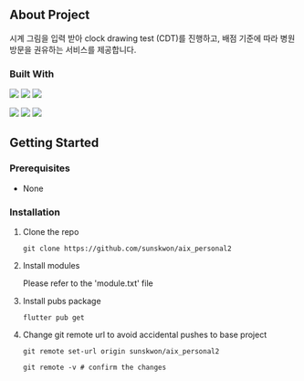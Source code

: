 ## About Project
시계 그림을 입력 받아 clock drawing test (CDT)를 진행하고, 배점 기준에 따라 병원 방문을 권유하는 서비스를 제공합니다.

### Built With
<img src="https://img.shields.io/badge/android%20studio-346ac1?style=for-the-badge&logo=android%20studio&logoColor=white"> <img src="https://img.shields.io/badge/Flutter-%2302569B.svg?style=for-the-badge&logo=Flutter&logoColor=white"> <img src="https://img.shields.io/badge/dart-%230175C2.svg?style=for-the-badge&logo=dart&logoColor=white">

<img src="https://img.shields.io/badge/Visual%20Studio%20Code-0078d7.svg?style=for-the-badge&logo=visual-studio-code&logoColor=white"> <img src="https://img.shields.io/badge/python-3670A0?style=for-the-badge&logo=python&logoColor=ffdd54"> <img src="https://img.shields.io/badge/FastAPI-005571?style=for-the-badge&logo=fastapi">

## Getting Started
### Prerequisites
- None

### Installation
1. Clone the repo
   <pre><code>git clone https://github.com/sunskwon/aix_personal2</code></pre>
2. Install modules

   Please refer to the 'module.txt' file

3. Install pubs package
   <pre><code>flutter pub get</code></pre>
4. Change git remote url to avoid accidental pushes to base project
   <pre><code>git remote set-url origin sunskwon/aix_personal2</code></pre>
   <pre><code>git remote -v # confirm the changes</code></pre></code></pre>
